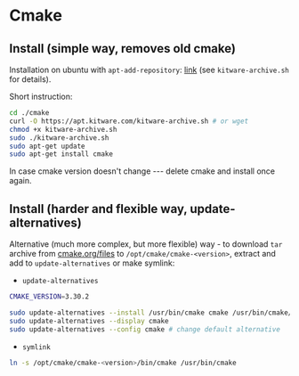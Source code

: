 # Cmake

## Install (simple way, removes old cmake)

Installation on ubuntu with `apt-add-repository`: [link](https://apt.kitware.com/) (see `kitware-archive.sh` for details).

Short instruction:

```bash
cd ./cmake
curl -O https://apt.kitware.com/kitware-archive.sh # or wget
chmod +x kitware-archive.sh
sudo ./kitware-archive.sh
sudo apt-get update
sudo apt-get install cmake
```

In case cmake version doesn't change --- delete cmake and install once again.


## Install (harder and flexible way, update-alternatives)

Alternative (much more complex, but more flexible) way - to download `tar` archive from [cmake.org/files](https://cmake.org/files/) to `/opt/cmake/cmake-<version>`, extract and add to `update-alternatives` or make symlink:

* `update-alternatives`

```bash
CMAKE_VERSION=3.30.2

sudo update-alternatives --install /usr/bin/cmake cmake /usr/bin/cmake/cmake-${CMAKE_VERSION} ${CMAKE_VERSION//./}
sudo update-alternatives --display cmake
sudo update-alternatives --config cmake # change default alternative
```

* `symlink`

```bash
ln -s /opt/cmake/cmake-<version>/bin/cmake /usr/bin/cmake
```
